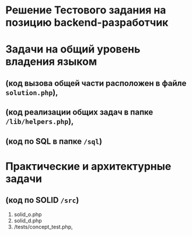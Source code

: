 # Решение Тестового задания на позицию backend-разработчик

# Задачи на общий уровень владения языком
## (код вызова общей части расположен в файле `solution.php`), 
## (код реализации общих задач в папке `/lib/helpers.php`),
## (код по SQL в папке `/sql`)

# Практические и архитектурные задачи
## (код по SOLID `/src`)

1. solid_o.php
2. solid_d.php
3. /tests/concept_test.php, 
```

```

